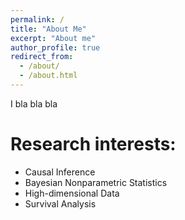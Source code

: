 ```yaml
---
permalink: /
title: "About Me"
excerpt: "About me"
author_profile: true
redirect_from: 
  - /about/
  - /about.html
---
```


I bla bla bla


# Research interests:
 - Causal Inference
 - Bayesian Nonparametric Statistics
 - High-dimensional Data
 - Survival Analysis
